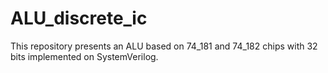 # ALU_discrete_ic
This repository presents an ALU based on 74_181 and 74_182 chips with 32 bits implemented on SystemVerilog.
